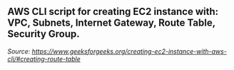 ## AWS CLI script for creating EC2 instance with: VPC, Subnets, Internet Gateway, Route Table, Security Group.
*Source: https://www.geeksforgeeks.org/creating-ec2-instance-with-aws-cli/#creating-route-table*